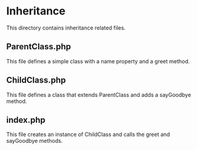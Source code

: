 # Inheritance

This directory contains inheritance related files.

## ParentClass.php

This file defines a simple class with a name property and a greet method.

## ChildClass.php

This file defines a class that extends ParentClass and adds a sayGoodbye method.

## index.php

This file creates an instance of ChildClass and calls the greet and sayGoodbye methods.
